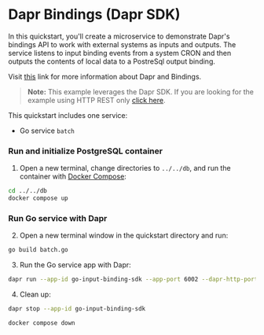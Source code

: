 # Dapr Bindings (Dapr SDK)

In this quickstart, you'll create a microservice to demonstrate Dapr's bindings API to work with external systems as inputs and outputs. The service listens to input binding events from a system CRON and then outputs the contents of local data to a PostreSql output binding. 

Visit [this](https://docs.dapr.io/developing-applications/building-blocks/bindings/) link for more information about Dapr and Bindings.

> **Note:** This example leverages the Dapr SDK.  If you are looking for the example using HTTP REST only [click here](../http).

This quickstart includes one service:
 
- Go service `batch`

### Run and initialize PostgreSQL container

1. Open a new terminal, change directories to `../../db`, and run the container with [Docker Compose](https://docs.docker.com/compose/): 

<!-- STEP
name: Run and initialize PostgreSQL container
-->

```bash
cd ../../db
docker compose up
```

<!-- END_STEP -->

### Run Go service with Dapr

2. Open a new terminal window in the quickstart directory and run: 

<!-- STEP
name: Install Go dependencies
-->

```bash
go build batch.go
```

<!-- END_STEP -->
3. Run the Go service app with Dapr: 

<!-- STEP
name: Run go-input-binding-sdk service
expected_stdout_lines:
  - '== APP == {"operation": "exec", "metadata": {"sql" : "insert into orders (orderid, customer, price) values(1, \'John Smith\', 100.32)"} }'
  - '== APP == {"operation": "exec", "metadata": {"sql" : "insert into orders (orderid, customer, price) values(2, \'Jane Bond\', 15.4)"} }'
  - '== APP == {"operation": "exec", "metadata": {"sql" : "insert into orders (orderid, customer, price) values(3, \'Tony James\', 35.56)"} }'
  - '== APP == Finished processing batch'
  - 'POST /cron HTTP/1.1" 200'
expected_stderr_lines:
output_match_mode: substring
background: true
sleep: 15
-->
    
```bash
dapr run --app-id go-input-binding-sdk --app-port 6002 --dapr-http-port 6003 --dapr-grpc-port 60002 --components-path ../../components -- go run batch.go
```

<!-- END_STEP -->

4. Clean up: 

<!-- STEP
name: Clean up
-->


```bash
dapr stop --app-id go-input-binding-sdk
```

```bash
docker compose down 
```

<!-- END_STEP -->
